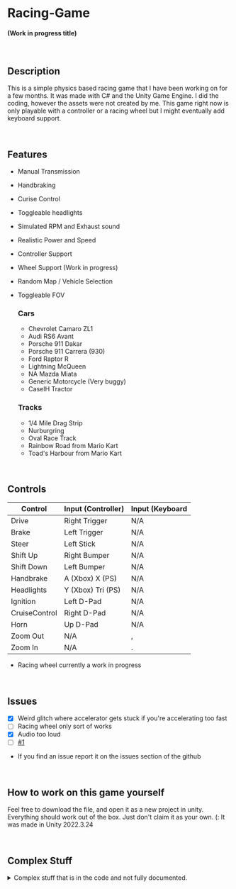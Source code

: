 # Racing-Game
#### (Work in progress title)

<br>

## Description
This is a simple physics based racing game that I have been working on for a few months. It was made with C# and the Unity Game Engine. I did the coding, however the assets were not created by me. This game right now is only playable with a controller or a racing wheel but I might eventually add keyboard support. 

<br>

## Features
- Manual Transmission
- Handbraking
- Curise Control
- Toggleable headlights
- Simulated RPM and Exhaust sound
- Realistic Power and Speed
- Controller Support
- Wheel Support (Work in progress)
- Random Map / Vehicle Selection
- Toggleable FOV


  ### Cars
  - Chevrolet Camaro ZL1
  - Audi RS6 Avant
  - Porsche 911 Dakar
  - Porsche 911 Carrera (930)
  - Ford Raptor R
  - Lightning McQueen
  - NA Mazda Miata
  - Generic Motorcycle (Very buggy)
  - CaseIH Tractor
 
 
  ### Tracks
  - 1/4 Mile Drag Strip
  - Nurburgring
  - Oval Race Track
  - Rainbow Road from Mario Kart
  - Toad's Harbour from Mario Kart

<br>

## Controls
|  **Control**  | **Input (Controller)** | **Input (Keyboard** |
|-------------- | ---------------------- | ------------------- |
| Drive         | Right Trigger          | N/A                 |
| Brake         | Left Trigger           | N/A                 |
| Steer         | Left Stick             | N/A                 |
| Shift Up      | Right Bumper           | N/A                 |
| Shift Down    | Left Bumper            | N/A                 |
| Handbrake     | A (Xbox) X (PS)        | N/A                 |
| Headlights    | Y (Xbox) Tri (PS)      | N/A                 |
| Ignition      | Left D-Pad             | N/A                 |
| CruiseControl | Right D-Pad            | N/A                 |
| Horn          | Up D-Pad               | N/A                 |
| Zoom Out      | N/A                    | ,                   |
| Zoom In       | N/A                    | .                   |

  * Racing wheel currently a work in progress

<br>

## Issues
 - [x] Weird glitch where accelerator gets stuck if you're accelerating too fast
 - [ ] Racing wheel only sort of works
 - [x] Audio too loud
 - [ ] [#1](https://github.com/CMitch213/Racing-Game/issues/1)
 - If you find an issue report it on the issues section of the github

<br>

## How to work on this game yourself
Feel free to download the file, and open it as a new project in unity. Everything should work out of the box. Just don't claim it as your own. (:
It was made in Unity 2022.3.24

<br>

## Complex Stuff

<details>

<summary> Complex stuff that is in the code and not fully documented. </summary>

## RPM Calculations

### For auto
This is the simpler one

**rpm = $(kph * (90 / gear * 2)) + car.idleRPM$**
- You start with your speed bc you want the faster you drive to be the more rpm
- $* 90 / gear * 2$ makes it so the lower the gear you are in the higher your rpm
- $+ car.idleRPM$ makes it so you do not go below your idle rpms


### For Manual
This one is a doozy

**targetRPM = $((kph / car.topSpeed * gearRatios[gearNum-1]^2 * 6000) + car.idleRPM)$**
**rpm = $Mathf.Lerp(rpm, targetRPM, Time.deltaTime)$

- you slowly Lerp your rpm to your target so it is a smooth transition over time
- $speed / car.topSpeed$ so it is dependent on how close you are to your top speed
- $* gearRatios^2$ so your gear ratios have a severe effect on what rpm you are in
- $* 6000$ bc otherwise it would be bad
- $+ car.idleRPM$ makes it so you do not go below your idle rpms

any other question you can DM me on discord at CMitch

</details>
